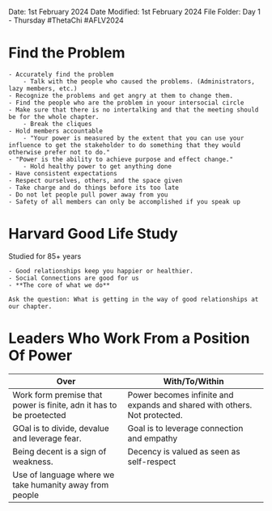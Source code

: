 Date: 1st February 2024
Date Modified: 1st February 2024
File Folder: Day 1 - Thursday
#ThetaChi #AFLV2024

# Find the Problem

```ad-summary
- Accurately find the problem
	- Talk with the people who caused the problems. (Administrators, lazy members, etc.)
- Recognize the problems and get angry at them to change them.
- Find the people who are the problem in yoour intersocial circle
- Make sure that there is no intertalking and that the meeting should be for the whole chapter.
	- Break the cliques
- Hold members accountable
	- "Your power is measured by the extent that you can use your influence to get the stakeholder to do something that they would otherwise prefer not to do."
- "Power is the ability to achieve purpose and effect change."
	- Hold healthy power to get anything done
- Have consistent expectations
- Respect ourselves, others, and the space given
- Take charge and do things before its too late
- Do not let people pull power away from you
- Safety of all members can only be accomplished if you speak up
```

# Harvard Good Life Study

Studied for 85+ years

```ad-important
- Good relationships keep you happier or healthier.
- Social Connections are good for us
- **The core of what we do**
```

```ad-question
Ask the question: What is getting in the way of good relationships at our chapter.
```
# Leaders Who Work From a Position Of Power

| Over | With/To/Within |
| ---- | ---- |
| Work form premise that power is finite, adn it has to be proetected | Power becomes infinite and expands and shared with others. Not protected. |
| GOal is to divide, devalue and leverage fear. | Goal is to leverage connection and empathy |
| Being decent is a sign of weakness. | Decency is valued as seen as self-respect |
| Use of language where we take humanity away from people |  |

